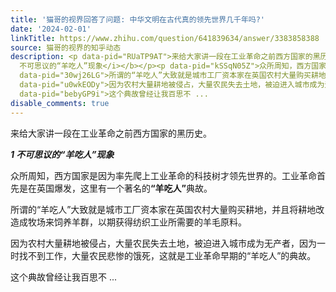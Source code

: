 ```yaml
---
title: '猫哥的视界回答了问题: 中华文明在古代真的领先世界几千年吗?'
date: '2024-02-01'
linkTitle: https://www.zhihu.com/question/641839634/answer/3383858388
source: 猫哥的视界的知乎动态
description: <p data-pid="RUaTP9AT">来给大家讲一段在工业革命之前西方国家的黑历史。</p><p data-pid="518py4v3"><b><i>1
  不可思议的“羊吃人”现象</i></b></p><p data-pid="kSSqN05Z">众所周知，西方国家是因为率先爬上工业革命的科技树才领先世界的。工业革命首先是在英国爆发，这里有一个著名的<b>“羊吃人”</b>典故。</p><p
  data-pid="30wj26LG">所谓的“羊吃人”大致就是城市工厂资本家在英国农村大量购买耕地，并且将耕地改造成牧场来饲养羊群，以期获得纺织工业所需要的羊毛原料。</p><p
  data-pid="u0wkEODy">因为农村大量耕地被侵占，大量农民失去土地，被迫进入城市成为无产者，因为一时找不到工作，大量农民悲惨的饿死，这就是工业革命早期的“羊吃人”的典故。</p><p
  data-pid="bebyGP9i">这个典故曾经让我百思不 ...
disable_comments: true
---
```

<p data-pid="RUaTP9AT">来给大家讲一段在工业革命之前西方国家的黑历史。</p><p data-pid="518py4v3"><b><i>1 不可思议的“羊吃人”现象</i></b></p><p data-pid="kSSqN05Z">众所周知，西方国家是因为率先爬上工业革命的科技树才领先世界的。工业革命首先是在英国爆发，这里有一个著名的<b>“羊吃人”</b>典故。</p><p data-pid="30wj26LG">所谓的“羊吃人”大致就是城市工厂资本家在英国农村大量购买耕地，并且将耕地改造成牧场来饲养羊群，以期获得纺织工业所需要的羊毛原料。</p><p data-pid="u0wkEODy">因为农村大量耕地被侵占，大量农民失去土地，被迫进入城市成为无产者，因为一时找不到工作，大量农民悲惨的饿死，这就是工业革命早期的“羊吃人”的典故。</p><p data-pid="bebyGP9i">这个典故曾经让我百思不 ...